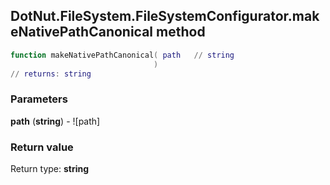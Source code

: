 ## DotNut.FileSystem.FileSystemConfigurator.makeNativePathCanonical method


```lua
function makeNativePathCanonical( path   // string
                                )
// returns: string
```


### Parameters

**path** (**string**) - ![path]

### Return value

Return type: **string**


